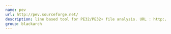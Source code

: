 ```yaml
---
name: pev
url: http://pev.sourceforge.net/
description: line based tool for PE32/PE32+ file analysis. URL : http://pev.sourceforge.net/ Groups : blackarch blackarch-forensic blackarch-reversing
group: blackarch
---
```

